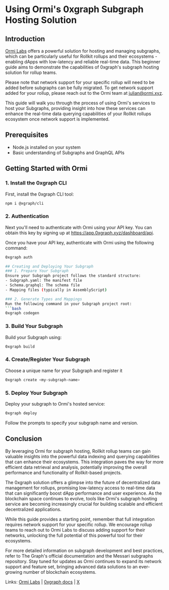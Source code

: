 # Using Ormi's 0xgraph Subgraph Hosting Solution 

## Introduction

[Ormi Labs](https://app.0xgraph.xyz/dashboard/api) offers a powerful solution for hosting and managing subgraphs, which can be particularly useful for Rollkit rollups and their ecosystems - enabling dApps with low-latency and reliable real-time data. This beginner guide aims to demonstrate the capabilities of 0xgraph's subgraph hosting solution for rollup teams. 

Please note that network support for your specific rollup will need to be added before subgraphs can be fully migrated. To get network support added for your rollup, please reach out to the Ormi team at julian@ormi.xyz.

This guide will walk you through the process of using Ormi's services to host your Subgraphs, providing insight into how these services can enhance the real-time data querying capabilities of your Rollkit rollups ecosystem once network support is implemented.

## Prerequisites

- Node.js installed on your system
- Basic understanding of Subgraphs and GraphQL APIs

## Getting Started with Ormi

### 1. Install the 0xgraph CLI
First, install the 0xgraph CLI tool:
```bash
npm i @xgraph/cli
```

### 2. Authentication
Next you'll need to authenticate with Ormi using your API key. You can obtain this key by signing up at https://app.0xgraph.xyz/dashboard/api.

Once you have your API key, authenticate with Ormi using the following command:

```bash
0xgraph auth

## Creating and Deploying Your Subgraph
### 1. Prepare Your Subgraph
Ensure your Subgraph project follows the standard structure:
- Subgraph.yaml: The manifest file
- Schema.graphql: The schema file
- Mapping files (typically in AssemblyScript)

### 2. Generate Types and Mappings
Run the following command in your Subgraph project root:
```bash
0xgraph codegen
```
### 3. Build Your Subgraph
Build your Subgraph using:
```bash
0xgraph build
```
### 4. Create/Register Your Subgraph
Choose a unique name for your Subgraph and register it
```bash
0xgraph create <my-subgraph-name>
```
### 5. Deploy Your Subgraph 
Deploy your subgraph to Ormi's hosted service:
```bash
0xgraph deploy
```
Follow the prompts to specify your subgraph name and version.


## Conclusion
By leveraging Ormi for subgraph hosting, Rollkit rollup teams can gain valuable insights into the powerful data indexing and querying capabilities that can enhance their ecosystems. This integration paves the way for more efficient data retrieval and analysis, potentially improving the overall performance and functionality of Rollkit-based projects.

The 0xgraph solution offers a glimpse into the future of decentralized data management for rollups, promising low-latency access to real-time data that can significantly boost dApp performance and user experience. As the blockchain space continues to evolve, tools like Ormi's subgraph hosting service are becoming increasingly crucial for building scalable and efficient decentralized applications.

While this guide provides a starting point, remember that full integration requires network support for your specific rollup. We encourage rollup teams to reach out to Ormi Labs to discuss adding support for their networks, unlocking the full potential of this powerful tool for their ecosystems.

For more detailed information on subgraph development and best practices, refer to The Graph's official documentation and the Messari subgraphs repository. Stay tuned for updates as Ormi continues to expand its network support and feature set, bringing advanced data solutions to an ever-growing number of blockchain ecosystems.

Links: [Ormi Labs](https://ormi.xyz/) | [0xgraph docs](https://docs.ormi.xyz/0xgraph) | [X](https://x.com/ormilabs)